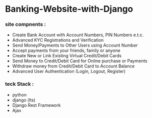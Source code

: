 # Banking-Website-with-Django

### site compnents :
    
  - Create Bank Account with Account Numbers, PIN Numbers e.t.c.
  - Advanced KYC Registrations and Verification
  - Send Money/Payments to Other Users using Account Number
  - Accept payments from your friends, family or anyone
  - Create New or Link Existing Virtual Credit/Debit Cards
  - Send Money to Credit/Debit Card for Online purchase or Payments
  - Withdraw money from Credit/Debit Card to Account Balance
  - Advanced User Authentication (Login, Logout, Register)

### teck Stack :
  - python
  - django (lts)
  - Django Rest Framework
  - Ajax    

